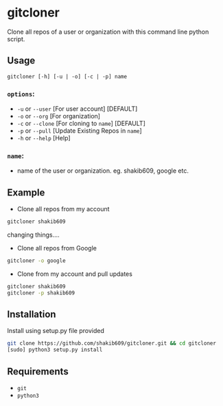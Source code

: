 # gitcloner

Clone all repos of a user or organization with this command line python script.

## Usage

```gitcloner [-h] [-u | -o] [-c | -p] name```

### `options`:
- `-u` or `--user` [For user account] [DEFAULT]
- `-o` or `--org` [For organization]
- `-c` or `--clone` [For cloning to `name`] [DEFAULT]
- `-p` or `--pull` [Update Existing Repos in `name`]
- `-h` or `--help` [Help]

### `name`:
- name of the user or organization. eg. shakib609, google etc.

## Example

- Clone all repos from my account
```sh
gitcloner shakib609
```
changing things....

- Clone all repos from Google
```sh
gitcloner -o google
```

- Clone from my account and pull updates
```sh
gitcloner shakib609
gitcloner -p shakib609
```

## Installation

Install using setup.py file provided
```sh
git clone https://github.com/shakib609/gitcloner.git && cd gitcloner
[sudo] python3 setup.py install
```

## Requirements

- `git`
- `python3`
